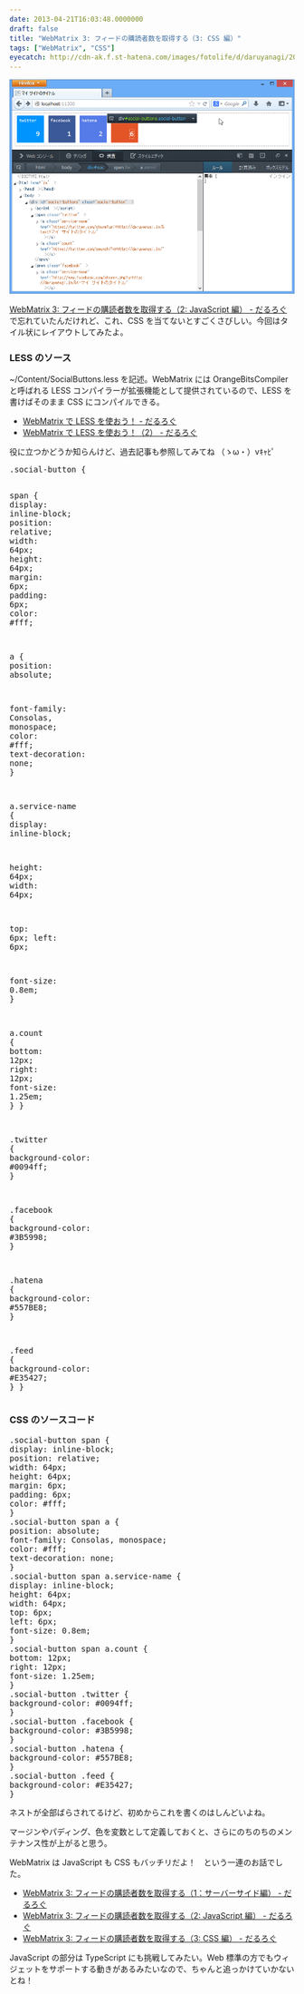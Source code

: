 ```yaml
---
date: 2013-04-21T16:03:48.0000000
draft: false
title: "WebMatrix 3: フィードの購読者数を取得する（3: CSS 編）"
tags: ["WebMatrix", "CSS"]
eyecatch: http://cdn-ak.f.st-hatena.com/images/fotolife/d/daruyanagi/20130421/20130421155340.png
---
```

<p><span itemscope itemtype="http://schema.org/Photograph"><img src="20130421155340.png" alt="f:id:daruyanagi:20130421155340p:plain" title="f:id:daruyanagi:20130421155340p:plain" class="hatena-fotolife" itemprop="image"></span></p><p><a href="https://blog.daruyanagi.jp/entry/2013/04/21/154036">WebMatrix 3: &#x30D5;&#x30A3;&#x30FC;&#x30C9;&#x306E;&#x8CFC;&#x8AAD;&#x8005;&#x6570;&#x3092;&#x53D6;&#x5F97;&#x3059;&#x308B;&#xFF08;2: JavaScript &#x7DE8;&#xFF09; - &#x3060;&#x308B;&#x308D;&#x3050;</a> で忘れていたんだけれど、これ、CSS を当てないとすごくさびしい。今回はタイル状にレイアウトしてみたよ。</p>


<div class="section">
<h3>LESS のソース</h3>
<p>~/Content/SocialButtons.less を記述。WebMatrix には OrangeBitsCompiler と呼ばれる LESS コンパイラーが拡張機能として提供されているので、LESS を書けばそのまま CSS にコンパイルできる。</p>

<ul>
<li><a href="https://blog.daruyanagi.jp/entry/2012/08/15/161932">WebMatrix &#x3067; LESS &#x3092;&#x4F7F;&#x304A;&#x3046;&#xFF01; - &#x3060;&#x308B;&#x308D;&#x3050;</a></li>
<li><a href="https://blog.daruyanagi.jp/entry/2012/09/09/172243">WebMatrix &#x3067; LESS &#x3092;&#x4F7F;&#x304A;&#x3046;&#xFF01;&#xFF08;2&#xFF09; - &#x3060;&#x308B;&#x308D;&#x3050;</a></li>
</ul><p>役に立つかどうか知らんけど、過去記事も参照してみてね （ゝω・）vｷｬﾋﾟ</p>
<pre class="code lang-css" data-lang="css" data-unlink><span class="synIdentifier">.social-button</span> <span class="synIdentifier">{</span>

span <span class="synIdentifier">{</span>
<span class="synType">display</span>: <span class="synConstant">inline-block</span>;
<span class="synType">position</span>: <span class="synConstant">relative</span>;
<span class="synType">width</span>: <span class="synConstant">64px</span>;
<span class="synType">height</span>: <span class="synConstant">64px</span>;
<span class="synType">margin</span>: <span class="synConstant">6px</span>;
<span class="synType">padding</span>: <span class="synConstant">6px</span>;
<span class="synType">color</span>: <span class="synConstant">#fff</span>;

a <span class="synIdentifier">{</span>
<span class="synType">position</span>: <span class="synConstant">absolute</span>;

<span class="synType">font-family</span>: Consolas<span class="synSpecial">,</span> <span class="synConstant">monospace</span>;
<span class="synType">color</span>: <span class="synConstant">#fff</span>;
<span class="synType">text-decoration</span>: <span class="synConstant">none</span>;
<span class="synIdentifier">}</span>

<span class="synStatement">a</span><span class="synIdentifier">.service-name</span> <span class="synIdentifier">{</span>
<span class="synType">display</span>: <span class="synConstant">inline-block</span>;

<span class="synType">height</span>: <span class="synConstant">64px</span>;
<span class="synType">width</span>: <span class="synConstant">64px</span>;

<span class="synType">top</span>: <span class="synConstant">6px</span>;
<span class="synType">left</span>: <span class="synConstant">6px</span>;

<span class="synType">font-size</span>: <span class="synConstant">0.8em</span>;
<span class="synIdentifier">}</span>

<span class="synStatement">a</span><span class="synIdentifier">.count</span> <span class="synIdentifier">{</span>
<span class="synType">bottom</span>: <span class="synConstant">12px</span>;
<span class="synType">right</span>: <span class="synConstant">12px</span>;
<span class="synType">font-size</span>: <span class="synConstant">1.25em</span>;
<span class="synIdentifier">}</span>
<span class="synError">}</span>

<span class="synIdentifier">.twitter</span> <span class="synIdentifier">{</span>
<span class="synType">background-color</span>: <span class="synConstant">#0094ff</span>;
<span class="synIdentifier">}</span>

<span class="synIdentifier">.facebook</span> <span class="synIdentifier">{</span>
<span class="synType">background-color</span>: <span class="synConstant">#3B5998</span>;
<span class="synIdentifier">}</span>

<span class="synIdentifier">.hatena</span> <span class="synIdentifier">{</span>
<span class="synType">background-color</span>: <span class="synConstant">#557BE8</span>;
<span class="synIdentifier">}</span>

<span class="synIdentifier">.feed</span> <span class="synIdentifier">{</span>
<span class="synType">background-color</span>: <span class="synConstant">#E35427</span>;
<span class="synIdentifier">}</span>
<span class="synError">}</span>
</pre>
</div>
<div class="section">
<h3>CSS のソースコード</h3>
<pre class="code lang-css" data-lang="css" data-unlink><span class="synIdentifier">.social-button</span> <span class="synStatement">span</span> <span class="synIdentifier">{</span>
<span class="synType">display</span>: <span class="synConstant">inline-block</span>;
<span class="synType">position</span>: <span class="synConstant">relative</span>;
<span class="synType">width</span>: <span class="synConstant">64px</span>;
<span class="synType">height</span>: <span class="synConstant">64px</span>;
<span class="synType">margin</span>: <span class="synConstant">6px</span>;
<span class="synType">padding</span>: <span class="synConstant">6px</span>;
<span class="synType">color</span>: <span class="synConstant">#fff</span>;
<span class="synIdentifier">}</span>
<span class="synIdentifier">.social-button</span> <span class="synStatement">span</span> <span class="synStatement">a</span> <span class="synIdentifier">{</span>
<span class="synType">position</span>: <span class="synConstant">absolute</span>;
<span class="synType">font-family</span>: Consolas<span class="synSpecial">,</span> <span class="synConstant">monospace</span>;
<span class="synType">color</span>: <span class="synConstant">#fff</span>;
<span class="synType">text-decoration</span>: <span class="synConstant">none</span>;
<span class="synIdentifier">}</span>
<span class="synIdentifier">.social-button</span> <span class="synStatement">span</span> <span class="synStatement">a</span><span class="synIdentifier">.service-name</span> <span class="synIdentifier">{</span>
<span class="synType">display</span>: <span class="synConstant">inline-block</span>;
<span class="synType">height</span>: <span class="synConstant">64px</span>;
<span class="synType">width</span>: <span class="synConstant">64px</span>;
<span class="synType">top</span>: <span class="synConstant">6px</span>;
<span class="synType">left</span>: <span class="synConstant">6px</span>;
<span class="synType">font-size</span>: <span class="synConstant">0.8em</span>;
<span class="synIdentifier">}</span>
<span class="synIdentifier">.social-button</span> <span class="synStatement">span</span> <span class="synStatement">a</span><span class="synIdentifier">.count</span> <span class="synIdentifier">{</span>
<span class="synType">bottom</span>: <span class="synConstant">12px</span>;
<span class="synType">right</span>: <span class="synConstant">12px</span>;
<span class="synType">font-size</span>: <span class="synConstant">1.25em</span>;
<span class="synIdentifier">}</span>
<span class="synIdentifier">.social-button</span> <span class="synIdentifier">.twitter</span> <span class="synIdentifier">{</span>
<span class="synType">background-color</span>: <span class="synConstant">#0094ff</span>;
<span class="synIdentifier">}</span>
<span class="synIdentifier">.social-button</span> <span class="synIdentifier">.facebook</span> <span class="synIdentifier">{</span>
<span class="synType">background-color</span>: <span class="synConstant">#3B5998</span>;
<span class="synIdentifier">}</span>
<span class="synIdentifier">.social-button</span> <span class="synIdentifier">.hatena</span> <span class="synIdentifier">{</span>
<span class="synType">background-color</span>: <span class="synConstant">#557BE8</span>;
<span class="synIdentifier">}</span>
<span class="synIdentifier">.social-button</span> <span class="synIdentifier">.feed</span> <span class="synIdentifier">{</span>
<span class="synType">background-color</span>: <span class="synConstant">#E35427</span>;
<span class="synIdentifier">}</span>
</pre><p>ネストが全部ばらされてるけど、初めからこれを書くのはしんどいよね。</p><p>マージンやパディング、色を変数として定義しておくと、さらにのちのちのメンテナンス性が上がると思う。</p><p>WebMatrix は JavaScript も CSS もバッチリだよ！　という一連のお話でした。</p>

<ul>
<li><a href="https://blog.daruyanagi.jp/entry/2013/04/20/224501">WebMatrix 3: &#x30D5;&#x30A3;&#x30FC;&#x30C9;&#x306E;&#x8CFC;&#x8AAD;&#x8005;&#x6570;&#x3092;&#x53D6;&#x5F97;&#x3059;&#x308B;&#xFF08;1&#xFF1A;&#x30B5;&#x30FC;&#x30D0;&#x30FC;&#x30B5;&#x30A4;&#x30C9;&#x7DE8;&#xFF09; - &#x3060;&#x308B;&#x308D;&#x3050;</a></li>
<li><a href="https://blog.daruyanagi.jp/entry/2013/04/21/154036">WebMatrix 3: &#x30D5;&#x30A3;&#x30FC;&#x30C9;&#x306E;&#x8CFC;&#x8AAD;&#x8005;&#x6570;&#x3092;&#x53D6;&#x5F97;&#x3059;&#x308B;&#xFF08;2: JavaScript &#x7DE8;&#xFF09; - &#x3060;&#x308B;&#x308D;&#x3050;</a></li>
<li><a href="https://blog.daruyanagi.jp/entry/2013/04/21/160348">WebMatrix 3: &#x30D5;&#x30A3;&#x30FC;&#x30C9;&#x306E;&#x8CFC;&#x8AAD;&#x8005;&#x6570;&#x3092;&#x53D6;&#x5F97;&#x3059;&#x308B;&#xFF08;3: CSS &#x7DE8;&#xFF09; - &#x3060;&#x308B;&#x308D;&#x3050;</a></li>
</ul><p>JavaScript の部分は TypeScript にも挑戦してみたい。Web 標準の方でもウィジェットをサポートする動きがあるみたいなので、ちゃんと追っかけていかないとね！</p>

</div>